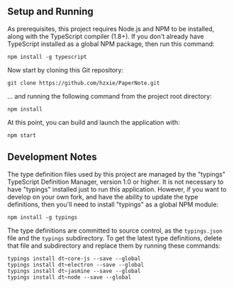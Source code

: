 Setup and Running
-----------------

As prerequisites, this project requires Node.js and NPM to be installed, along with the TypeScript compiler (1.8+).
If you don't already have TypeScript installed as a global NPM package, then run this command:

`npm install -g typescript`

Now start by cloning this Git repository:

`git clone https://github.com/hzxie/PaperNote.git`

... and running the following command from the project root directory:

`npm install`

At this point, you can build and launch the application with:

`npm start`

Development Notes
-----------------

The type definition files used by this project are managed by the "typings" TypeScript Definition Manager,
version 1.0 or higher.  It is not necessary to have "typings" installed just to run this application.  However,
if you want to develop on your own fork, and have the ability to update the type definitions, then you'll need
to install "typings" as a global NPM module:

`npm install -g typings`

The type definitions are committed to source control, as the `typings.json` file and the `typings` subdirectory.
To get the latest type definitions, delete that file and subdirectory and replace them by running these 
commands:

```
typings install dt~core-js --save --global
typings install dt~electron --save --global
typings install dt~jasmine --save --global
typings install dt~node --save --global
```